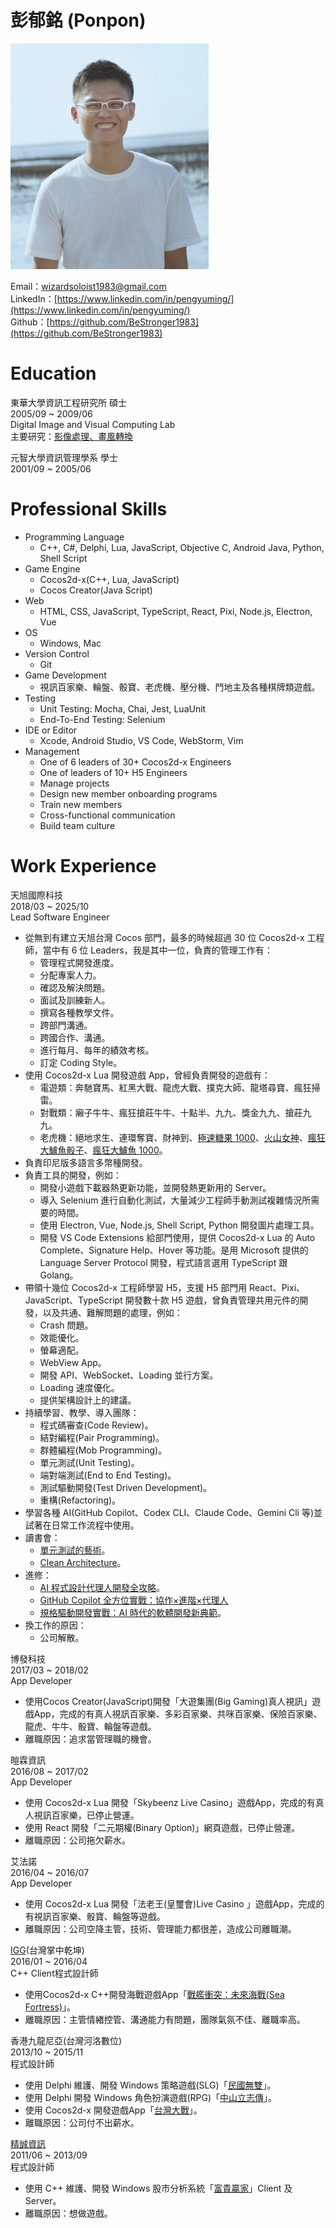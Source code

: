 # **彭郁銘 (Ponpon)**

![照片](./picture.png)

Email：[wizardsoloist1983@gmail.com](mailto:wizardsoloist1983@gmail.com)  
LinkedIn：[https://www.linkedin.com/in/pengyuming/](https://www.linkedin.com/in/pengyuming/)  
Github：[https://github.com/BeStronger1983](https://github.com/BeStronger1983)

# **Education**

東華大學資訊工程研究所 碩士  
2005/09 \~ 2009/06  
Digital Image and Visual Computing Lab  
主要研究：[影像處理、畫風轉換](http://handle.ncl.edu.tw/11296/ndltd/93116015502301256633)

元智大學資訊管理學系 學士  
2001/09 \~ 2005/06

# **Professional Skills**

* Programming Language  
  * C++, C\#, Delphi, Lua, JavaScript, Objective C, Android Java, Python, Shell Script  
* Game Engine  
  * Cocos2d-x(C++, Lua, JavaScript)  
  * Cocos Creator(Java Script)  
* Web  
  * HTML, CSS, JavaScript, TypeScript, React, Pixi, Node.js, Electron, Vue  
* OS  
  * Windows, Mac  
* Version Control  
  * Git  
* Game Development  
  * 視訊百家樂、輪盤、骰寶、老虎機、壓分機、鬥地主及各種棋牌類遊戲。  
* Testing  
  * Unit Testing: Mocha, Chai, Jest, LuaUnit  
  * End-To-End Testing: Selenium  
* IDE or Editor  
  * Xcode, Android Studio, VS Code, WebStorm, Vim  
* Management  
  * One of 6 leaders of 30+ Cocos2d-x Engineers  
  * One of leaders of 10+ H5 Engineers  
  * Manage projects  
  * Design new member onboarding programs  
  * Train new members  
  * Cross-functional communication  
  * Build team culture

# **Work Experience**

天旭國際科技  
2018/03 \~ 2025/10  
Lead Software Engineer

* 從無到有建立天旭台灣 Cocos 部門，最多的時候超過 30 位 Cocos2d-x 工程師，當中有 6 位 Leaders，我是其中一位，負責的管理工作有：  
  * 管理程式開發進度。  
  * 分配專案人力。  
  * 確認及解決問題。  
  * 面試及訓練新人。  
  * 撰寫各種教學文件。  
  * 跨部門溝通。  
  * 跨國合作、溝通。  
  * 進行每月、每年的績效考核。  
  * 訂定 Coding Style。  
* 使用 Cocos2d-x Lua 開發遊戲 App，曾經負責開發的遊戲有：  
  * 電遊類：奔馳寶馬、紅黑大戰、龍虎大戰、撲克大師、龍塔尋寶、瘋狂掃雷。  
  * 對戰類：癩子牛牛、瘋狂搶莊牛牛、十點半、九九、獎金九九、搶莊九九。  
  * 老虎機：絕地求生、連環奪寶、財神到、[極速糖果 1000](https://www.pragmaticplay.com/en/games/sugar-rush-1000/)、[火山女神](https://www.pragmaticplay.com/en/games/volcano-goddess/)、[瘋狂大鱸魚骰子](https://demogamesfree.pragmaticplay.net/hub-demo/openGame.do?gameSymbol=vs10bbdice&websiteUrl=https%3A%2F%2Fclienthub.pragmaticplay.com%2F&gcpif=2831&jurisdiction=99&lang=ZH&cur=CNY)、[瘋狂大鱸魚 1000](https://demogamesfree.pragmaticplay.net/hub-demo/openGame.do?gameSymbol=vs10bbbnz1000&websiteUrl=https%3A%2F%2Fclienthub.pragmaticplay.com%2F&gcpif=2831&jurisdiction=99&lang=ZH&cur=CNY)。  
* 負責印尼版多語言多幣種開發。  
* 負責工具的開發，例如：  
  * 開發小遊戲下載器熱更新功能，並開發熱更新用的 Server。  
  * 導入 Selenium 進行自動化測試，大量減少工程師手動測試複雜情況所需要的時間。  
  * 使用 Electron, Vue, Node.js, Shell Script, Python 開發圖片處理工具。  
  * 開發 VS Code Extensions 給部門使用，提供 Cocos2d-x Lua 的 Auto Complete、Signature Help、Hover 等功能。是用 Microsoft 提供的 Language Server Protocol 開發，程式語言選用 TypeScript 跟 Golang。  
* 帶領十幾位 Cocos2d-x 工程師學習 H5，支援 H5 部門用 React、Pixi、JavaScript、TypeScript  開發數十款 H5 遊戲，曾負責管理共用元件的開發，以及共通、難解問題的處理，例如：  
  * Crash 問題。  
  * 效能優化。  
  * 螢幕適配。  
  * WebView App。  
  * 開發 API、WebSocket、Loading 並行方案。  
  * Loading 速度優化。  
  * 提供架構設計上的建議。  
* 持續學習、教學、導入團隊：  
  * 程式碼審查(Code Review)。  
  * 結對編程(Pair Programming)。  
  * 群體編程(Mob Programming)。  
  * 單元測試(Unit Testing)。  
  * 端對端測試(End to End Testing)。  
  * 測試驅動開發(Test Driven Development)。  
  * 重構(Refactoring)。  
* 學習各種 AI(GitHub Copilot、Codex CLI、Claude Code、Gemini Cli 等)並試著在日常工作流程中使用。  
* 讀書會：  
  * [單元測試的藝術](https://www.books.com.tw/products/0010765689)。  
  * [Clean Architecture](https://www.books.com.tw/products/0010786994)。  
* 進修：  
  * [AI 程式設計代理人開發全攻略](https://learn.duotify.com/courses/ai-coding-pack)。  
  * [GitHub Copilot 全方位實戰：協作×進階×代理人](https://learn.duotify.com/courses/github-copilot-pack)  
  * [規格驅動開發實戰：AI 時代的軟體開發新典範](https://learn.duotify.com/courses/sdd)。  
* 換工作的原因：  
  * 公司解散。

博發科技  
2017/03 \~ 2018/02  
App Developer

* 使用Cocos Creator(JavaScript)開發「大遊集團(Big Gaming)真人視訊」遊戲App，完成的有真人視訊百家樂、多彩百家樂、共咪百家樂、保險百家樂、龍虎、牛牛、骰寶、輪盤等遊戲。  
* 離職原因：追求當管理職的機會。

皚霖資訊  
2016/08 \~ 2017/02  
App Developer

* 使用 Cocos2d-x Lua 開發「Skybeenz Live Casino」遊戲App，完成的有真人視訊百家樂，已停止營運。  
* 使用 React 開發「二元期權(Binary Option)」網頁遊戲，已停止營運。  
* 離職原因：公司拖欠薪水。

艾法諾  
2016/04 \~ 2016/07  
App Developer

* 使用 Cocos2d-x Lua 開發「法老王(皇璽會)Live Casino 」遊戲App，完成的有視訊百家樂、骰寶、輪盤等遊戲。  
* 離職原因：公司空降主管，技術、管理能力都很差，造成公司離職潮。

[IGG](http://www.igg.com/)(台灣掌中乾坤)  
2016/01 \~ 2016/04  
C++ Client程式設計師

* 使用Cocos2d-x C++開發海戰遊戲App「[戰艦衝突：未來海戰(Sea Fortress)](https://www.facebook.com/SeaFortressTW/)」。  
* 離職原因：主管情緖控管、溝通能力有問題，團隊氣氛不佳、離職率高。

香港九龍尼亞(台灣河洛數位)  
2013/10 \~ 2015/11  
程式設計師

* 使用 Delphi 維護、開發 Windows 策略遊戲(SLG)「[民國無雙](https://sites.google.com/site/kowloonia/)」。  
* 使用 Delphi 開發 Windows 角色扮演遊戲(RPG)「[中山立志傳](https://www.facebook.com/RevolutionsOfSun/)」。  
* 使用 Cocos2d-x 開發遊戲App「[台灣大戰](http://gnn.gamer.com.tw/2/107312.html)」。      
* 離職原因：公司付不出薪水。

[精誠資訊](http://tw.systex.com/)  
2011/06 \~ 2013/09  
程式設計師

* 使用 C++ 維護、開發 Windows 股市分析系統「[富貴贏家](http://www.fmidst.com.tw/)」Client 及 Server。  
* 離職原因：想做遊戲。